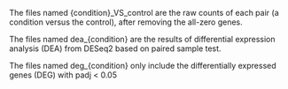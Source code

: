 The files named {condition}_VS_control are the raw counts of each pair (a condition versus the control), after removing the all-zero genes.

The files named dea_{condition} are the results of differential expression analysis (DEA) from DESeq2 based on paired sample test.

The files named deg_{condition} only include the differentially expressed genes (DEG) with padj < 0.05

